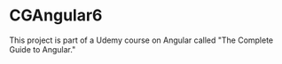 # CGAngular6

This project is part of a Udemy course on Angular called "The Complete Guide to Angular."
